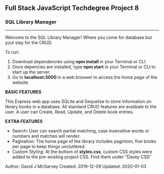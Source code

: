 Full Stack JavaScript Techdegree Project 8
-------------------------------------------
###         SQL Library Manager         ###
-------------------------------------------

Welcome to the SQL Library Manager! Where you come for database but yout stay for the CRUD.

To run: 
1. Download dependencies using **npm install** in your Terminal or CLI.
2. Once depencies are installed, type **npm start** in your Terminal or CLI to start up the server. 
3. Go to **localhost:3000** in a web broswer to access the home page of the website. 


**BASIC FEATURES**

This Express web app uses SQLite and Sequelize to store information on library books in a database. All standard CRUD features are avalibale to the user. A user can Create, Read, Update, and Delete book entries. 

**EXTRA FEATURES**
- Search: User can search partial matching, case insensitive words or numbers and matches will render.
- Pagination: The home page of the library includes pagintion, five books per page to keep things uncluttered. 
- Custom Styling: At the bottom of **styles.css**, custom CSS styles were added to the pre-existing project CSS. Find them under "Davey CSS"


Author: David J McGarvey
Created: 2019-12-09
Updated: 2020-01-03

